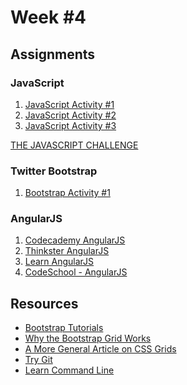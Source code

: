 Week #4
=======

Assignments
-----------

### JavaScript

1. [JavaScript Activity #1](https://github.com/Drewbie345/okcoders-spring2016/blob/master/week4/jsActivity1.md)
2. [JavaScript Activity #2](https://github.com/Drewbie345/okcoders-spring2016/blob/master/week4/jsActivity2.md)
3. [JavaScript Activity #3](https://github.com/Drewbie345/okcoders-spring2016/blob/master/week4/jsActivity3.md)

[THE JAVASCRIPT CHALLENGE](https://github.com/Drewbie345/okcoders-spring2016/blob/master/week4/jsChallenge1.md)

### Twitter Bootstrap

1. [Bootstrap Activity #1](http://www.pairuptocode.com/exercises/bootstrap.html)

### AngularJS

1. [Codecademy AngularJS](https://www.codecademy.com/learn/learn-angularjs)
2. [Thinkster AngularJS](https://thinkster.io/a-better-way-to-learn-angularjs)
3. [Learn AngularJS](http://www.learn-angular.org/)
4. [CodeSchool - AngularJS](https://www.codeschool.com/courses/shaping-up-with-angular-js)

Resources
---------

* [Bootstrap Tutorials](http://www.w3schools.com/bootstrap/bootstrap_forms.asp)
* [Why the Bootstrap Grid Works](http://www.helloerik.com/the-subtle-magic-behind-why-the-bootstrap-3-grid-works)
* [A More General Article on CSS Grids](http://www.sitepoint.com/understanding-css-grid-systems/)
* [Try Git](https://try.github.io/levels/1/challenges/1)
* [Learn Command Line](http://cli.learncodethehardway.org/book/)
